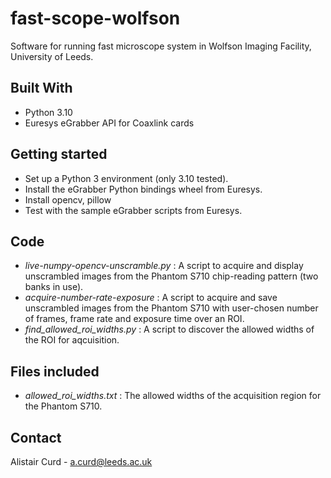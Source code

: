 # fast-scope-wolfson
Software for running fast microscope system in Wolfson Imaging Facility, University of Leeds.

## Built With
* Python 3.10
* Euresys eGrabber API for Coaxlink cards

## Getting started
* Set up a Python 3 environment (only 3.10 tested).
* Install the eGrabber Python bindings wheel from Euresys.
* Install opencv, pillow
* Test with the sample eGrabber scripts from Euresys.

## Code
* *live-numpy-opencv-unscramble.py* : A script to acquire and display unscrambled images from the Phantom S710 chip-reading pattern (two banks in use).
* *acquire-number-rate-exposure* : A script to acquire and save unscrambled images from the Phantom S710 with user-chosen number of frames, frame rate and exposure time over an ROI.
* *find_allowed_roi_widths.py* : A script to discover the allowed widths of the ROI for aqcuisition.

## Files included
* *allowed_roi_widths.txt* : The allowed widths of the acquisition region for the Phantom S710.

## Contact
Alistair Curd - a.curd@leeds.ac.uk





